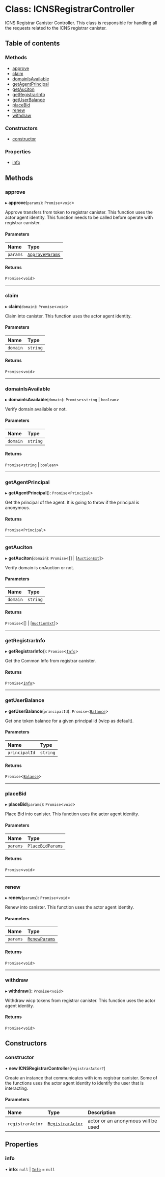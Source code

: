 # Class: ICNSRegistrarController

ICNS Registrar Canister Controller.
This class is responsible for handling all the requests related to the ICNS registrar canister.

## Table of contents

### Methods

- [approve](ICNSRegistrarController.md#approve)
- [claim](ICNSRegistrarController.md#claim)
- [domainIsAvailable](ICNSRegistrarController.md#domainisavailable)
- [getAgentPrincipal](ICNSRegistrarController.md#getagentprincipal)
- [getAuciton](ICNSRegistrarController.md#getauciton)
- [getRegistrarInfo](ICNSRegistrarController.md#getregistrarinfo)
- [getUserBalance](ICNSRegistrarController.md#getuserbalance)
- [placeBid](ICNSRegistrarController.md#placebid)
- [renew](ICNSRegistrarController.md#renew)
- [withdraw](ICNSRegistrarController.md#withdraw)

### Constructors

- [constructor](ICNSRegistrarController.md#constructor)

### Properties

- [info](ICNSRegistrarController.md#info)

## Methods

### approve

▸ **approve**(`params`): `Promise`<`void`\>

Approve transfers from token to registrar canister.
This function uses the actor agent identity.
This function needs to be called before operate with registrar canister.

#### Parameters

| Name | Type |
| :------ | :------ |
| `params` | [`ApproveParams`](../modules/ICNSRegistrarController.md#approveparams) |

#### Returns

`Promise`<`void`\>

___

### claim

▸ **claim**(`domain`): `Promise`<`void`\>

Claim into canister.
This function uses the actor agent identity.

#### Parameters

| Name | Type |
| :------ | :------ |
| `domain` | `string` |

#### Returns

`Promise`<`void`\>

___

### domainIsAvailable

▸ **domainIsAvailable**(`domain`): `Promise`<`string` \| `boolean`\>

Verify domain available or not.

#### Parameters

| Name | Type |
| :------ | :------ |
| `domain` | `string` |

#### Returns

`Promise`<`string` \| `boolean`\>

___

### getAgentPrincipal

▸ **getAgentPrincipal**(): `Promise`<`Principal`\>

Get the principal of the agent.
It is going to throw if the principal is anonymous.

#### Returns

`Promise`<`Principal`\>

___

### getAuciton

▸ **getAuciton**(`domain`): `Promise`<[] \| [[`AuctionExt`](../interfaces/AuctionExt.md)]\>

Verify domain is onAuction or not.

#### Parameters

| Name | Type |
| :------ | :------ |
| `domain` | `string` |

#### Returns

`Promise`<[] \| [[`AuctionExt`](../interfaces/AuctionExt.md)]\>

___

### getRegistrarInfo

▸ **getRegistrarInfo**(): `Promise`<[`Info`](../interfaces/Info.md)\>

Get the Common Info from registrar canister.

#### Returns

`Promise`<[`Info`](../interfaces/Info.md)\>

___

### getUserBalance

▸ **getUserBalance**(`principalId`): `Promise`<[`Balance`](../modules/Token.md#balance)\>

Get one token balance for a given principal id (wicp as default).

#### Parameters

| Name | Type |
| :------ | :------ |
| `principalId` | `string` |

#### Returns

`Promise`<[`Balance`](../modules/Token.md#balance)\>

___

### placeBid

▸ **placeBid**(`params`): `Promise`<`void`\>

Place Bid into canister.
This function uses the actor agent identity.

#### Parameters

| Name | Type |
| :------ | :------ |
| `params` | [`PlaceBidParams`](../modules/ICNSRegistrarController.md#placebidparams) |

#### Returns

`Promise`<`void`\>

___

### renew

▸ **renew**(`params`): `Promise`<`void`\>

Renew into canister.
This function uses the actor agent identity.

#### Parameters

| Name | Type |
| :------ | :------ |
| `params` | [`RenewParams`](../modules/ICNSRegistrarController.md#renewparams) |

#### Returns

`Promise`<`void`\>

___

### withdraw

▸ **withdraw**(): `Promise`<`void`\>

Withdraw wicp tokens from registrar canister.
This function uses the actor agent identity.

#### Returns

`Promise`<`void`\>

## Constructors

### constructor

• **new ICNSRegistrarController**(`registrarActor?`)

Create an instance that communicates with icns registrar canister.
Some of the functions uses the actor agent identity to identify the user that is interacting.

#### Parameters

| Name | Type | Description |
| :------ | :------ | :------ |
| `registrarActor` | [`RegistrarActor`](../README.md#registraractor) | actor or an anonymous will be used |

## Properties

### info

• **info**: ``null`` \| [`Info`](../interfaces/Info.md) = `null`
